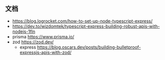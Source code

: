 ## 文档

- https://blog.logrocket.com/how-to-set-up-node-typescript-express/
- https://dev.to/wizdomtek/typescript-express-building-robust-apis-with-nodejs-1fln
- prisma https://www.prisma.io/
- zod https://zod.dev/
  - express https://blog.oscars.dev/posts/building-bulletproof-expressjs-apis-with-zod/
    
